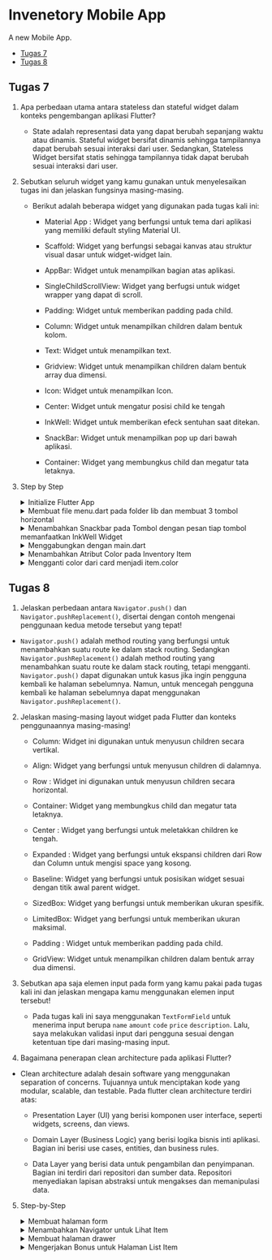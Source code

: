 # Invenetory Mobile App

A new Mobile App.

- [Tugas 7](#tugas-7)
- [Tugas 8](#tugas-8)


## Tugas 7

1. Apa perbedaan utama antara stateless dan stateful widget dalam konteks pengembangan aplikasi Flutter?

   - State adalah representasi data yang dapat berubah sepanjang waktu atau dinamis. Stateful widget bersifat dinamis sehingga tampilannya dapat berubah sesuai interaksi dari user. Sedangkan, Stateless Widget bersifat statis sehingga tampilannya tidak dapat berubah sesuai interaksi dari user.

2. Sebutkan seluruh widget yang kamu gunakan untuk menyelesaikan tugas ini dan jelaskan fungsinya masing-masing.

   - Berikut adalah beberapa widget yang digunakan pada tugas kali ini:

     - Material App : Widget yang berfungsi untuk tema dari aplikasi yang memiliki default styling Material UI.

     - Scaffold: Widget yang berfungsi sebagai kanvas atau struktur visual dasar untuk widget-widget lain.
     - AppBar: Widget untuk menampilkan bagian atas aplikasi.

     - SingleChildScrollView: Widget yang berfugsi untuk widget wrapper yang dapat di scroll.

     - Padding: Widget untuk memberikan padding pada child.

     - Column: Widget untuk menampilkan children dalam bentuk kolom.

     - Text: Widget untuk menampilkan text.

     - Gridview: Widget untuk menampilkan children dalam bentuk array dua dimensi.

     - Icon: Widget untuk menampilkan Icon.

     - Center: Widget untuk mengatur posisi child ke tengah

     - InkWell: Widget untuk memberikan efeck sentuhan saat ditekan.

     - SnackBar: Widget untuk menampilkan pop up dari bawah aplikasi.

     - Container: Widget yang membungkus child dan megatur tata letaknya.

3. Step by Step

   <details>
   <summary>Initialize Flutter App</summary>

   ```sh
   flutter create invenetory_mobile
   ```

   </details>

   <details>
   <summary>Membuat file menu.dart pada folder lib dan membuat 3 tombol horizontal</summary>

   ```dart
   import 'package:flutter/material.dart';

    class InventoryItem {
    final String name;
    final IconData icon;
    final Color color;

    InventoryItem(this.name, this.icon,this.color);
    }

    class MyHomePage extends StatelessWidget {
    MyHomePage({Key? key}) : super(key: key);
    final List<InventoryItem> items = [
        InventoryItem("Lihat Item", Icons.inventory_rounded,Colors.pink),
        InventoryItem("Tambah Item", Icons.add_box_rounded,Colors.yellow.shade800),
        InventoryItem("Logout", Icons.logout,Colors.green.shade400),
    ];

    @override
    Widget build(BuildContext context) {
        return Scaffold(
        appBar: AppBar(
            title: const Text(
            'Invenetory',
            style: TextStyle(
                color: Colors.green,
                fontSize: 40,
                fontWeight: FontWeight.bold,
            ),

            ),

            backgroundColor: Colors.white,
        ),
        body: SingleChildScrollView(
            // Widget wrapper yang dapat discroll
            child: Padding(
            padding: const EdgeInsets.all(10.0), // Set padding dari halaman
            child: Column(
                // Widget untuk menampilkan children secara vertikal
                children: <Widget>[
                const Padding(
                    padding: EdgeInsets.only(top: 10.0, bottom: 10.0),
                    // Widget Text untuk menampilkan tulisan dengan alignment center dan style yang sesuai
                    child: Text(
                    'Invenetory', // Text yang menandakan toko
                    textAlign: TextAlign.center,
                    style: TextStyle(
                        fontSize: 30,
                        fontWeight: FontWeight.bold,
                    ),
                    ),
                ),
                // Grid layout
                GridView.count(
                    // Container pada card kita.
                    primary: true,
                    padding: const EdgeInsets.all(20),
                    crossAxisSpacing: 10,
                    mainAxisSpacing: 10,
                    crossAxisCount: 3,
                    shrinkWrap: true,
                    children: items.map((InventoryItem item) {
                    // Iterasi untuk setiap item
                    return InventoryCard(item);
                    }).toList(),
                ),
                ],
            ),
            ),
        ),
        );
    }
    }

    class InventoryCard extends StatelessWidget {
    final InventoryItem item;

    const InventoryCard(this.item, {super.key}); // Constructor

    @override
    Widget build(BuildContext context) {
        return Material(
        color: item.color,

        );
    }
    }
   ```

   </details>

   <details>
   <summary>Menambahkan Snackbar pada Tombol dengan pesan tiap tombol memanfaatkan InkWell Widget</summary>

   ```dart
   ...

   child: InkWell(
        onTap: () {
          ScaffoldMessenger.of(context)
            ..hideCurrentSnackBar()
            ..showSnackBar(SnackBar(
                content: Text("Kamu telah menekan tombol ${item.name}!")));
        },
        child: Container(
          // Container Icon dan Text
          padding: const EdgeInsets.all(8),
          child: Center(
            child: Column(
              mainAxisAlignment: MainAxisAlignment.center,
              children: [
                Icon(
                  item.icon,
                  color: Colors.white,
                  size: 30.0,
                ),
                const Padding(padding: EdgeInsets.all(3)),
                Text(
                  item.name,
                  textAlign: TextAlign.center,
                  style: const TextStyle(color: Colors.white),
                ),
              ],
            ),
          ),
        ),
      ),
    ...
   ```

   </details>

    <details>
    <summary>Menggabungkan dengan main.dart </summary>

   ```dart
   import 'package:flutter/material.dart';
   import 'package:invenetory_mobile/menu.dart';

   void main() {
   runApp(const MyApp());
   }

   class MyApp extends StatelessWidget {
   const MyApp({super.key});

   // This widget is the root of your application.
   @override
   Widget build(BuildContext context) {
       return MaterialApp(
       title: 'Invenetory',
       theme: ThemeData(
           colorScheme: ColorScheme.fromSeed(seedColor: Colors.indigo),
           useMaterial3: true,
       ),
       home: MyHomePage(),
       );
   }
   }
   ```

    </details>

   <details>
    <summary>Menambahkan Atribut Color pada Inventory Item</summary>

   ```dart
   class InventoryItem {
   final String name;
   final IconData icon;
   final Color color;

   InventoryItem(this.name, this.icon,this.color);
   }

   class MyHomePage extends StatelessWidget {
   MyHomePage({Key? key}) : super(key: key);
   final List<InventoryItem> items = [
       InventoryItem("Lihat Item", Icons.inventory_rounded,Colors.pink),
       InventoryItem("Tambah Item", Icons.add_box_rounded,Colors.yellow.shade800),
       InventoryItem("Logout", Icons.logout,Colors.green.shade400),
   ];
   ...
   }
   ```

    </details>
    
    <details>
    <summary>Mengganti color dari card menjadi item.color</summary>
    
    ```dart
     Widget build(BuildContext context) {
        return Material(
        color: item.color,
        child: InkWell(
            onTap: () {
            ScaffoldMessenger.of(context)
                ..hideCurrentSnackBar()
                ..showSnackBar(SnackBar(
                    content: Text("Kamu telah menekan tombol ${item.name}!")));
            },
            ...
        )
        )
     }
    ```
    </details>

## Tugas 8

1. Jelaskan perbedaan antara `Navigator.push()` dan `Navigator.pushReplacement()`, disertai dengan contoh mengenai penggunaan kedua metode tersebut yang tepat!

  - `Navigator.push()` adalah method routing yang berfungsi untuk menambahkan suatu route ke dalam stack routing. Sedangkan `Navigator.pushReplacement()` adalah method routing yang menambahkan suatu route ke dalam stack routing, tetapi mengganti. `Navigator.push()` dapat digunakan untuk kasus jika ingin pengguna kembali ke halaman sebelumnya. Namun, untuk mencegah pengguna kembali ke halaman sebelumnya dapat menggunakan `Navigator.pushReplacement()`.

2. Jelaskan masing-masing layout widget pada Flutter dan konteks penggunaannya masing-masing!

    - Column: Widget ini digunakan untuk menyusun children secara vertikal.

    - Align: Widget yang berfungsi untuk menyusun children di dalamnya.

    - Row : Widget ini digunakan untuk menyusun children secara horizontal.

    - Container: Widget yang membungkus child dan megatur tata letaknya.

    - Center : Widget yang berfungsi untuk meletakkan children ke tengah.

    - Expanded : Widget yang berfungsi untuk ekspansi children dari Row dan Column untuk mengisi space yang kosong.

    - Baseline: Widget yang berfungsi untuk posisikan widget sesuai dengan titik awal parent widget.

    - SizedBox: Widget yang berfungsi untuk memberikan ukuran spesifik.
    
    - LimitedBox: Widget yang berfungsi untuk memberikan ukuran maksimal.

    - Padding : Widget untuk memberikan padding pada child.
    
    - GridView: Widget untuk menampilkan children dalam bentuk array dua dimensi.

3.  Sebutkan apa saja elemen input pada form yang kamu pakai pada tugas kali ini dan jelaskan mengapa kamu menggunakan elemen input tersebut!

    - Pada tugas kali ini saya menggunakan `TextFormField` untuk menerima input berupa `name` `amount` `code` `price` `description`. Lalu, saya melakukan validasi input dari pengguna sesuai dengan ketentuan tipe dari masing-masing input.

4. Bagaimana penerapan clean architecture pada aplikasi Flutter?

  - Clean architecture adalah desain software yang menggunakan separation of concerns. Tujuannya untuk menciptakan kode yang modular, scalable, dan testable. Pada flutter clean architecture terdiri atas:
    
    - Presentation Layer (UI) yang berisi komponen user interface, seperti widgets, screens, dan views.

    - Domain Layer (Business Logic) yang berisi logika bisnis inti aplikasi. Bagian ini berisi use cases, entities, dan business rules.

    - Data Layer yang berisi data untuk pengambilan dan penyimpanan. Bagian ini terdiri dari repositori dan sumber data. Repositori menyediakan lapisan abstraksi untuk mengakses dan memanipulasi data.

5. Step-by-Step

    <details>
    <summary>Membuat halaman form</summary>

    1. Membuat file `inventory_form.dart` yang berisi input-input yang dibutuhkan menggunakan `TextFormField` dan menambahkan `validasi`  saat save `onpressed` untuk setiap tipe data input. Apabila, save berhasil maka akan ada pop up data yang diinput menggunakan `AlertDialog`

        ```dart
        import 'package:flutter/material.dart';
        import 'package:invenetory_mobile/widgets/left_drawer.dart';

        class InventoryFormPage extends StatefulWidget {
          const InventoryFormPage({super.key});

          @override
          State<InventoryFormPage> createState() => _InventoryFormPageState();
        }

        class _InventoryFormPageState extends State<InventoryFormPage> {
          final _formKey = GlobalKey<FormState>();
          String _name = "";
          int _amount = 0;
          String _description = "";
          int _code = 0;
          int _price = 0;

          @override
          Widget build(BuildContext context) {
            return Scaffold(
              appBar: AppBar(
                title: const Center(
                  child: Text(
                    'Add Item Form',
                  ),
                ),
                backgroundColor: Colors.white,
                foregroundColor: Colors.grey,
              ),
              drawer: const LeftDrawer(),
              body: Form(
                key: _formKey,
                child: SingleChildScrollView(
                  child: Column(
                    crossAxisAlignment: CrossAxisAlignment.start,
                    children: [
                      Padding(
                        padding: const EdgeInsets.all(8.0),
                        child: TextFormField(
                          decoration: InputDecoration(
                            hintText: "Nama Item",
                            labelText: "Nama Item",
                            border: OutlineInputBorder(
                              borderRadius: BorderRadius.circular(5.0),
                            ),
                          ),
                          onChanged: (String? value) {
                            setState(() {
                              _name = value!;
                            });
                          },
                          validator: (String? value) {
                            if (value == null || value.isEmpty) {
                              return "Nama tidak boleh kosong!";
                            }
                            return null;
                          },
                        ),
                      ),
                      Padding(
                        padding: const EdgeInsets.all(8.0),
                        child: TextFormField(
                          decoration: InputDecoration(
                            hintText: "Jumlah",
                            labelText: "Jumlah",
                            border: OutlineInputBorder(
                              borderRadius: BorderRadius.circular(5.0),
                            ),
                          ),
                          onChanged: (String? value) {
                            setState(() {
                              _amount = int.parse(value!);
                            });
                          },
                          validator: (String? value) {
                            if (value == null || value.isEmpty) {
                              return "Jumlah tidak boleh kosong!";
                            }
                            if (int.tryParse(value) == null) {
                              return "Jumlah harus berupa angka!";
                            }
                            return null;
                          },
                        ),
                      ),
                      Padding(
                        padding: const EdgeInsets.all(8.0),
                        child: TextFormField(
                          decoration: InputDecoration(
                            hintText: "Kode Item",
                            labelText: "Kode Item",
                            border: OutlineInputBorder(
                              borderRadius: BorderRadius.circular(5.0),
                            ),
                          ),
                          onChanged: (String? value) {
                            setState(() {
                              _code = int.parse(value!);
                            });
                          },
                          validator: (String? value) {
                            if (value == null || value.isEmpty) {
                              return "Kode tidak boleh kosong!";
                            }
                            if (int.tryParse(value) == null) {
                              return "Kode harus berupa angka!";
                            }
                            return null;
                          },
                        ),
                      ),
                      Padding(
                        padding: const EdgeInsets.all(8.0),
                        child: TextFormField(
                          decoration: InputDecoration(
                            hintText: "Price",
                            labelText: "Price",
                            border: OutlineInputBorder(
                              borderRadius: BorderRadius.circular(5.0),
                            ),
                          ),
                          onChanged: (String? value) {
                            setState(() {
                              _price = int.parse(value!);
                            });
                          },
                          validator: (String? value) {
                            if (value == null || value.isEmpty) {
                              return "Harga tidak boleh kosong!";
                            }
                            if (int.tryParse(value) == null) {
                              return "Harga harus berupa angka!";
                            }
                            return null;
                          },
                        ),
                      ),
                      Padding(
                        padding: const EdgeInsets.all(8.0),
                        child: TextFormField(
                          decoration: InputDecoration(
                            hintText: "Deskripsi",
                            labelText: "Deskripsi",
                            border: OutlineInputBorder(
                              borderRadius: BorderRadius.circular(5.0),
                            ),
                          ),
                          onChanged: (String? value) {
                            setState(() {
                              _description = value!;
                            });
                          },
                          validator: (String? value) {
                            if (value == null || value.isEmpty) {
                              return "Deskripsi tidak boleh kosong!";
                            }
                            return null;
                          },
                        ),
                      ),
                      Align(
                        alignment: Alignment.bottomCenter,
                        child: Padding(
                          padding: const EdgeInsets.all(8.0),
                          child: ElevatedButton(
                            style: ButtonStyle(
                              backgroundColor:
                                  MaterialStateProperty.all(Colors.green.shade700),
                            ),
                            onPressed: () {
                              if (_formKey.currentState!.validate()) {
                                showDialog(
                                  context: context,
                                  builder: (context) {
                                    return AlertDialog(
                                      title: const Text('Item berhasil tersimpan'),
                                      content: SingleChildScrollView(
                                        child: Column(
                                          crossAxisAlignment: CrossAxisAlignment.start,
                                          children: [
                                            Text('Nama: $_name'),
                                            Text('Jumlah: $_amount'),
                                            Text('Harga: $_price'),
                                            Text('Kode: $_code'),
                                            Text('Deskripsi: $_description'),
                                          ],
                                        ),
                                      ),
                                      actions: [
                                        TextButton(
                                          child: const Text('OK'),
                                          onPressed: () {
                                            Navigator.pop(context);
                                          },
                                        ),
                                      ],
                                    );
                                  },
                                );
                                _formKey.currentState!.reset();
                              }
                            },
                            child: const Text(
                              "Save",
                              style: TextStyle(color: Colors.white),
                            ),
                          ),
                        ),
                      ),
                    ],
                  ),
                ),
              ),
            );
          }
        }

        
        ```    
    </details>

    <details>
    <summary>Menambahkan Navigator untuk Lihat Item</summary>

    1. Menambahkan if tambahan di `inventory_card.dart` untuk ke `Lihat Item`.

        ```dart
        ...
        if(item.name == 'Lihat Item'){
                Navigator.push(context,
                    MaterialPageRoute(builder: (context) => InventoryListPage()));
              }
        ...
        ```

    </details>

    <details>
    <summary>Membuat halaman drawer</summary>

    1. Membuat file `left_drawer.dart` dan membuat routing menggunakan `Navigator.push()` untuk ke `Tambah Item` dan `Navigator.pushReplacement()` untuk kembali ke `Halaman Utama`.  

        ```dart
        import 'package:flutter/material.dart';
        import 'package:invenetory_mobile/screens/inventory_list.dart';
        import 'package:invenetory_mobile/screens/menu.dart';
        import 'package:invenetory_mobile/screens/inventory_form.dart';

        class LeftDrawer extends StatelessWidget {
          const LeftDrawer({super.key});

          @override
          Widget build(BuildContext context) {
            return Drawer(
              child: ListView(
                children: [
                  const DrawerHeader(
                    decoration: BoxDecoration(
                      color: Colors.green,
                    ),
                    child: Column(
                      children: [
                        Text(
                          'Invenetory',
                          textAlign: TextAlign.center,
                          style: TextStyle(
                            fontSize: 30,
                            fontWeight: FontWeight.bold,
                            color: Colors.white,
                          ),
                        ),
                        Padding(padding: EdgeInsets.all(10)),
                        Text(
                          "Track seluruh stok barang kamu disini!",
                          textAlign: TextAlign.center,
                          style: TextStyle(
                            fontSize: 15,
                            color: Colors.white,
                            fontWeight: FontWeight.normal,
                          ),
                        ),
                      ],
                    ),
                  ),
                  ListTile(
                    leading: const Icon(Icons.home_outlined),
                    title: const Text('Halaman Utama'),
                    // Bagian redirection ke MyHomePage
                    onTap: () {
                      Navigator.pushReplacement(
                          context,
                          MaterialPageRoute(
                            builder: (context) => MyHomePage(),
                          ));
                    },
                  ),
                  ListTile(
                    leading: const Icon(Icons.add_shopping_cart),
                    title: const Text('Tambah Item'),
                    // Bagian redirection ke InventoryFormPage
                    onTap: () {
                      Navigator.push(context,
                          MaterialPageRoute(builder: (context) => const InventoryFormPage()));
                    },
                  ),
                ],
              ),
            );
          }
        }

        
        ```
    </details>
    
    <details>
    <summary>Mengerjakan Bonus untuk Halaman List Item</summary>
    
    1. Membuat halaman `inventory_list.dart` untuk menampilkan item-item yang ada untuk saat ini menggunakan model dummy 

        ```dart
        import 'package:flutter/material.dart';
        import 'package:invenetory_mobile/widgets/left_drawer.dart';
        import 'package:invenetory_mobile/widgets/inventory_item.dart';

        class InventoryListPage extends StatelessWidget {
          InventoryListPage({Key? key}) : super(key: key);

          final List<Item> dummy = [
            Item(
              'Item 1',
              10,
              12345,
              50,
              'This is the description for item 1.',
            ),
            Item(
              'Item 2',
              25,
              67890,
              50,
              'This is the description for item 2',
            ),
            Item(
              'Item 3',
              15,
              11110,
              50,
              'This is the description for item 3.',
            ),
          ];

          @override
          Widget build(BuildContext context) {
            return Scaffold(
              appBar: AppBar(
                title: const Text(
                  'Inventory',
                  style: TextStyle(
                    color: Colors.green,
                    fontSize: 40,
                    fontWeight: FontWeight.bold,
                  ),
                ),
                backgroundColor: Colors.white,
              ),
              drawer: const LeftDrawer(),
              body: Padding(
                padding: const EdgeInsets.all(10.0),
                child: Column(
                  children: <Widget>[
                    const Padding(
                      padding: EdgeInsets.only(top: 10.0, bottom: 10.0),
                      child: Text(
                        'Inventory',
                        textAlign: TextAlign.center,
                        style: TextStyle(
                          fontSize: 30,
                          fontWeight: FontWeight.bold,
                        ),
                      ),
                    ),
                    ListView(
                      shrinkWrap: true,
                      children: dummy.map((Item item) {
                      return Padding(
                          padding: const EdgeInsets.symmetric(vertical: 10.0),
                          child: InventoryItem(item),
                        );
                      }).toList(
                      ),
                    ),
                  ],
                ),
              ),
            );
          }
        }
        
        ```

    2. Membuat widget `inventory_item.dart` untuk card di halaman `invetory_list.dart` dan menambahkan `TextOverflow.Ellipsis` untuk kata yang terlalu panjang.

        ```dart
        import 'package:flutter/material.dart';
        class Item {
          final String name;
          final int amount;
          final int code;
          final int price;
          final String description;

          Item(this.name, this.amount, this.code, this.price, this.description);
        }

        class InventoryItem extends StatelessWidget {
          final Item item;

          const InventoryItem(this.item, {super.key});

          @override
          Widget build(BuildContext context) {
            return Material(
              color: Colors.grey.shade100,
              child: Container(
                padding: const EdgeInsets.all(8),
                child: Column(
                  mainAxisAlignment: MainAxisAlignment.center,
                  crossAxisAlignment: CrossAxisAlignment.start,
                  children: [
                    
                    Text(
                      item.name,
                      textAlign: TextAlign.center,
                      style: const TextStyle(color: Colors.black, fontSize: 24),
                      overflow: TextOverflow.ellipsis,
                    ),
                    
                    const Padding(padding: EdgeInsets.all(5)),
                    Text(
                      'Jumlah: ${item.amount.toString()}',
                      style: const TextStyle(color: Colors.black, fontSize: 12),
                    ),
                    const Padding(padding: EdgeInsets.all(1)),
                    Text(
                      'Code: ${item.code.toString()}',
                      style: const TextStyle(color: Colors.black, fontSize: 12),
                      overflow: TextOverflow.ellipsis,
                    ),
                    const Padding(padding: EdgeInsets.all(1)),
                    Text(
                      'Price: ${item.price.toString()}',
                      style: const TextStyle(color: Colors.black, fontSize: 12),
                      overflow: TextOverflow.ellipsis,
                    ),
                    const Padding(padding: EdgeInsets.all(1)),
                    Text(
                      item.description,
                      style: const TextStyle(color: Colors.black, fontSize: 12),
                      overflow: TextOverflow.ellipsis,
                    ),
                    const Padding(padding: EdgeInsets.all(1)),
                  ],
                ),
              ),
            );
          }
        }

        
        
        
        ```

    3. Menambahkan navigasi di `left_drawer.dart`.

        ```dart
        ...
        // left Drawer
        ListTile(
          leading: const Icon(Icons.inventory_rounded),
          title: const Text('Lihat Item'),
          // Bagian redirection ke InventoryListPage
          onTap: () {
            Navigator.push(context,
            MaterialPageRoute(builder: (context) => InventoryListPage()));
            },
        ),

        ...
        ```

    </details>

  
  
